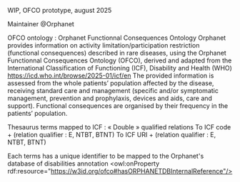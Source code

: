 WIP, OFCO prototype, august 2025

Maintainer @Orphanet

OFCO ontology : Orphanet Functionnal Consequences Ontology
Orphanet provides information on activity limitation/participation restriction (functional consequences) described in rare diseases, using the Orphanet Functionnal Consequences Ontology (OFCO), derived and adapted from the International Classification of Functioning (ICF), Disability and Health (WHO) https://icd.who.int/browse/2025-01/icf/en
The provided information is assessed from the whole patients’ population affected by the disease, receiving standard care and management (specific and/or symptomatic management, prevention and prophylaxis, devices and aids, care and support). Functional consequences are organised by their frequency in the patients’ population. 

Thesaurus terms mapped to ICF : « Double » qualified relations
To ICF code + (relation qualifier : E, NTBT, BTNT)
To ICF URI +  (relation qualifier : E, NTBT, BTNT)

Each terms has a unique identifier to be mapped to the Orphanet's database of disabilities annotation <owl:onProperty rdf:resource="https://w3id.org/ofco#hasORPHANETDBInternalReference"/>

